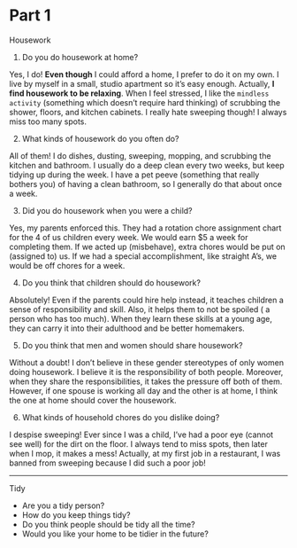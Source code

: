 
Part 1
======

Housework
1. Do you do housework at home?

Yes, I do! **Even though** I could afford a home, I prefer to do it on my own. I live by myself in a small, studio apartment so it’s easy enough. Actually, **I find housework to be relaxing**. When I feel stressed, I like the `mindless activity` (something which doesn’t require hard thinking) of scrubbing the shower, floors, and kitchen cabinets. I really hate sweeping though! I always miss too many spots.

2. What kinds of housework do you often do?

All of them! I do dishes, dusting, sweeping, mopping, and scrubbing the kitchen and bathroom. I usually do a deep clean every two weeks, but keep tidying up during the week. I have a pet peeve (something that really bothers you) of having a clean bathroom, so I generally do that about once a week.

3. Did you do housework when you were a child?

Yes, my parents enforced this. They had a rotation chore assignment chart for the 4 of us children every week. We would earn $5 a week for completing them. If we acted up (misbehave), extra chores would be put on (assigned to) us. If we had a special accomplishment, like straight A’s, we would be off chores for a week.


 
4. Do you think that children should do housework?

Absolutely! Even if the parents could hire help instead, it teaches children a sense of responsibility and skill. Also, it helps them to not be spoiled ( a person who has too much). When they learn these skills at a young age, they can carry it into their adulthood and be better homemakers.

5. Do you think that men and women should share housework?

Without a doubt! I don’t believe in these gender stereotypes of only women doing housework. I believe it is the responsibility of both people. Moreover, when they share the responsibilities, it takes the pressure off both of them. However, if one spouse is working all day and the other is at home, I think the one at home should cover the housework.

6. What kinds of household chores do you dislike doing?

I despise sweeping! Ever since I was a child, I’ve had a poor eye (cannot see well)  for the dirt on the floor. I always tend to miss spots, then later when I mop, it makes a mess! Actually, at my first job in a restaurant, I was banned from sweeping because I did such a poor job!

---

Tidy
- Are you a tidy person?
- How do you keep things tidy?
- Do you think people should be tidy all the time?
- Would you like your home to be tidier in the future?
